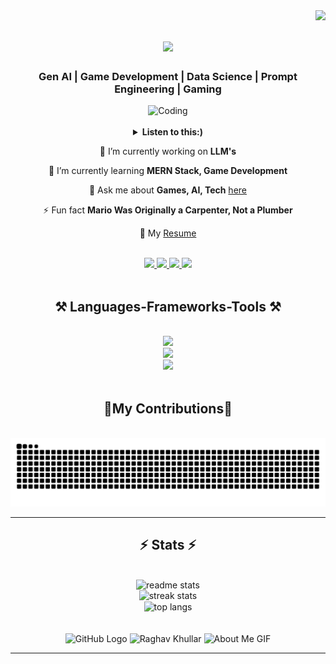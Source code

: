 

<img align="right" src="https://visitor-badge.laobi.icu/badge?page_id=Charan051203.Charan051203" />
<h1 align="center">
    <img src="https://readme-typing-svg.herokuapp.com/?font=Righteous&size=27&center=true&vCenter=true&width=500&height=70&duration=4000&lines=Hello+Everyone👋+I'm+CHARAN..;Nice+To+Meet+You+....;Bonjour+👋+I'm+CHARAN..;Nice+To+Meet+You+....;Hola+a+todos+👋+I'm+CHARAN..;Nice+To+Meet+You+....;&center=true" />
</h1>

<h3 align="center"> Gen AI | Game Development | Data Science | Prompt Engineering | Gaming</h3>

<div align='center'>
<img alt="Coding" width="400" src="https://github.com/SP-XD/SP-XD/blob/main/images/dev-working_rounded.gif?raw=true" href="https://github.com/sp-xd" alt="Workspace"  width="40%"/>
</div>

</br>

<details align="center">
<p><strong> <summary>  Listen to this:)  </summary> </strong></p>

[![Spotify](https://spotify-readme.sp-xd.vercel.app/api/spotify)](https://open.spotify.com/user/somnathpaul) <be>

</details>


<div align="center">
 
🔭 I’m currently working on **LLM's**
 
🌱 I’m currently learning **MERN Stack, Game Development**

💬 Ask me about **Games, AI, Tech** [here](mailto:charanrk2003@gmail.com)

⚡ Fun fact **Mario Was Originally a Carpenter, Not a Plumber**

📄 My [Resume](https://drive.google.com/file/d/14YgLH4eUYWNow_RdPjCAo1o4INJhpJpG/view?usp=sharing)

</br>
</div>

 <div align="center"> 
  <a href="mailto:charanrk2003@gmail.com">
    <img src="https://img.shields.io/badge/Gmail-333333?style=for-the-badge&logo=gmail&logoColor=red" />
  </a>
  <a href="https://linkedin.com/in/charan051203" target="_blank">
    <img src="https://img.shields.io/badge/LinkedIn-0077B5?style=for-the-badge&logo=linkedin&logoColor=white" target="_blank" />
  </a>
  <a href="https://instagram.com/chrn_._" target="_blank">
    <img src="https://img.shields.io/badge/Instagram-C13584?style=for-the-badge&logo=instagram&logoColor=white" target="_blank" />
  </a>  
  <a href="" target="_blank">
     <img src="https://img.shields.io/badge/Portfolio-FF5722?style=for-the-badge&logo=todoist&logoColor=white" target="_blank" />
  </a>
</div>
</br>
<div align="center">
    <h2 align="center">⚒️ Languages-Frameworks-Tools ⚒️</h2>
<br/>
<div align="center">
    <img src="https://skillicons.dev/icons?i=github,blender,vscode,git,unity,unreal" /><br>
    <img src="https://skillicons.dev/icons?i=html,css,nodejs,react,typescript" /><br>
    <img src="https://skillicons.dev/icons?i=c,cs,python,mysql,javascript,tensorflow,scikitlearn,pytorch" /><br>
</div>
</br>
<div align="center">
  <h2>🐍My Contributions🐍</h2>
  <br>
<img alt="Snake" src="https://github.com/Charan051203/Charan051203/blob/output/github-snake-dark.svg">
</div>

<hr/>

<h2 align="center">⚡ Stats ⚡</h2>
<br>
<div align=center>
    <img width=390 src="https://github-readme-stats-salesp07.vercel.app/api?username=charan051203&count_private=true&show_icons=true&theme=react&rank_icon=github&border_radius=10" alt="readme stats"/><br/>
  <img width=390 src="https://github-readme-streak-stats-salesp07.vercel.app/?user=charan051203&count_private=true&theme=react&border_radius=10" alt="streak stats"/>
  <br/>
  <img width=325 align="center" src="https://github-readme-stats-salesp07.vercel.app/api/top-langs/?username=charan051203&hide=HTML&langs_count=8&layout=compact&theme=react&border_radius=10&size_weight=0.5&count_weight=0.5&exclude_repo=github-readme-stats" alt="top langs" /><br/><br/><br/>
</div>
<div>
<img src="https://github.com/raghavk16/raghavk16/blob/master/octo.gif" alt="GitHub Logo" width="190" height="200" />
<img src="https://github.com/raghavk16/raghavk16/blob/master/connected.gif" alt="Raghav Khullar" width="350" height="200" />
<img src="https://github.com/7oSkaaa/7oSkaaa/blob/main/Images/about_me.gif?raw=true" alt="About Me GIF" width="180" height="200"/>
</div>
<hr/>

